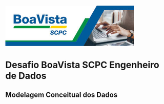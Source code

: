 ![Boa Vista SCPC](https://github.com/RafaelMiranda775/Desafio_BVS_Engenheiro_De_Dados/blob/main/download.jfif)
# Desafio BoaVista SCPC Engenheiro de Dados
## Modelagem Conceitual dos Dados
